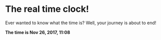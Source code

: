 # The real time clock!

Ever wanted to know what the time is? Well, your journey is about to end!

**The time is Nov 26, 2017, 11:08**